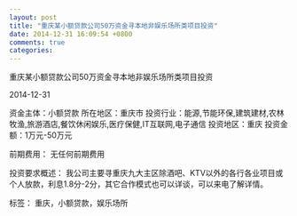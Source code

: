 ```yaml
---
layout: post
title: "重庆某小额贷款公司50万资金寻本地非娱乐场所类项目投资"
date: 2014-12-31 16:09:54 +0800
comments: true
categories: 
---
```

重庆某小额贷款公司50万资金寻本地非娱乐场所类项目投资



2014-12-31

资金主体：小额贷款
所在地区：重庆市
投资行业：能源,节能环保,建筑建材,农林牧渔,旅游酒店,餐饮休闲娱乐,医疗保健,IT互联网,电子通信
投资地区：重庆
投资金额：1万元-50万元

前期费用：
无任何前期费用

投资要求概述：
我公司主要寻重庆九大主区除酒吧、KTV以外的各行各业项目或个人放款，利息1.8分-2分，其它合作模式也可以详谈，可以来电了解详情。

标签：
重庆，小额贷款，娱乐场所

